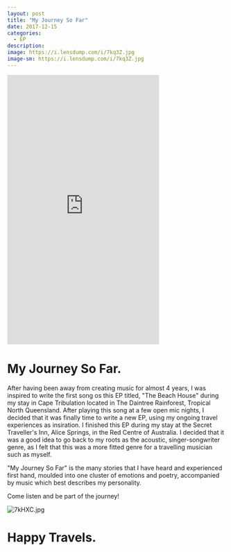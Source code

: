```yaml
---
layout: post
title: "My Journey So Far"
date: 2017-12-15
categories:
  - EP
description: 
image: https://i.lensdump.com/i/7kq3Z.jpg
image-sm: https://i.lensdump.com/i/7kq3Z.jpg
---
```


<iframe style="border: 0; width: 350px; height: 621px;" src="https://bandcamp.com/EmbeddedPlayer/album=1613626555/size=large/bgcol=ffffff/linkcol=0687f5/transparent=true/" seamless><a href="http://justinalfonso.bandcamp.com/album/my-journey-so-far-ep">My Journey So Far EP by Justin Alfonso</a></iframe>

# My Journey So Far.

After having been away from creating music for almost 4 years, I was inspired to write the first song os this EP titled, "The Beach House" during my stay in Cape Tribulation located in The Daintree Rainforest, Tropical North Queensland. After playing this song at a few open mic nights, I decided that it was finally time to write a new EP, using my ongoing travel experiences as insiration. I finished this EP during my stay at the Secret Traveller's Inn, Alice Springs, in the Red Centre of Australia.
I decided that it was a good idea to go back to my roots as the acoustic, singer-songwriter genre, as I felt that this was a more fitted genre for a travelling musician such as myself. 

"My Journey So Far" is the many stories that I have heard and experienced first hand, moulded into one cluster of emotions and poetry, accompanied by music which best describes my personality. 

Come listen and be part of the journey!

![7kHXC.jpg](https://i.lensdump.com/i/7kHXC.jpg)

# Happy Travels.

